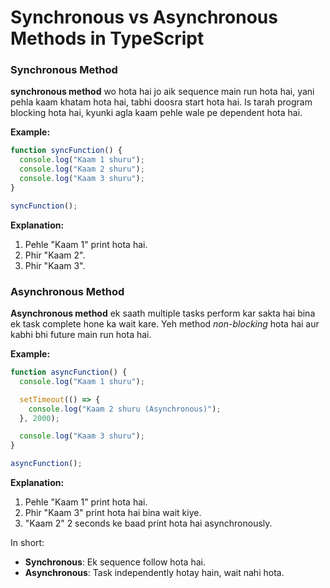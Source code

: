 # **Synchronous vs Asynchronous Methods in TypeScript**

### Synchronous Method
 **synchronous method** wo hota hai jo aik sequence main run hota hai, yani pehla kaam khatam hota hai, tabhi doosra start hota hai. Is tarah program blocking hota hai, kyunki agla kaam pehle wale pe dependent hota hai.

**Example:**
```typescript
function syncFunction() {
  console.log("Kaam 1 shuru");
  console.log("Kaam 2 shuru");
  console.log("Kaam 3 shuru");
}

syncFunction();
```

**Explanation:**
1. Pehle "Kaam 1" print hota hai.
2. Phir "Kaam 2".
3. Phir "Kaam 3".

### Asynchronous Method
**Asynchronous method** ek saath multiple tasks perform kar sakta hai bina ek task complete hone ka wait kare. Yeh method *non-blocking* hota hai aur kabhi bhi future main run hota hai.

**Example:**
```typescript
function asyncFunction() {
  console.log("Kaam 1 shuru");

  setTimeout(() => {
    console.log("Kaam 2 shuru (Asynchronous)");
  }, 2000);

  console.log("Kaam 3 shuru");
}

asyncFunction();
```

**Explanation:**
1. Pehle "Kaam 1" print hota hai.
2. Phir "Kaam 3" print hota hai bina wait kiye.
3. "Kaam 2" 2 seconds ke baad print hota hai asynchronously.

In short:
- **Synchronous**: Ek sequence follow hota hai.
- **Asynchronous**: Task independently hotay hain, wait nahi hota.